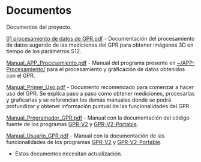 # Documentos
Documentos del proyecto.

[01 procesamiento de datos de GPR.pdf](https://github.com/gdh-uniandes/GPR-Uniandes/blob/main/manuales/01%20procesamiento%20de%20datos%20de%20GPR.pdf) - Documentación del procesamiento de datos sugerido de las mediciones del GPR para obtener imágenes 3D en tiempo de los parámetros S12.

[Manual_APP_Procesamiento.pdf](https://github.com/gdh-uniandes/GPR-Uniandes/blob/main/manuales/Manual_APP_Procesamiento.pdf) - Manual del programa presente en [~/APP-Procesamiento/](https://github.com/gdh-uniandes/GPR-Uniandes/tree/main/APP-Procesamiento) para el procesamiento y gráficación de datos obtenidos con el GPR.

[Manual_Primer_Uso.pdf](https://github.com/gdh-uniandes/GPR-Uniandes/blob/main/manuales/Manual_Primer_Uso.pdf) - Documento recomendado para comenzar a hacer uso del GPR. Se explica paso a paso cómo obtener mediciones, procesarlas y graficarlas y se referencian los demás manuales donde se podrá profundizar y obtener información puntual de las funcionalidades del GPR.

[Manual_Programador_GPR.pdf](https://github.com/gdh-uniandes/GPR-Uniandes/blob/main/manuales/Manual_Programador_GPR.pdf) - Manual con la documentación del código fuente de los programas [GPR-V2](https://github.com/gdh-uniandes/GPR-Uniandes/tree/main/GPR-V2) y [GPR-V2-Portable](https://github.com/gdh-uniandes/GPR-Uniandes/tree/main/GPR-V2).

[Manual_Usuario_GPR.pdf](https://github.com/gdh-uniandes/GPR-Uniandes/blob/main/manuales/Manual_Usuario_GPR.pdf) - Manual con la documentación de las funcionalidades de los programas [GPR-V2](https://github.com/gdh-uniandes/GPR-Uniandes/tree/main/GPR-V2) y [GPR-V2-Portable](https://github.com/gdh-uniandes/GPR-Uniandes/tree/main/GPR-V2).

* Estos documentos necesitan actualización.